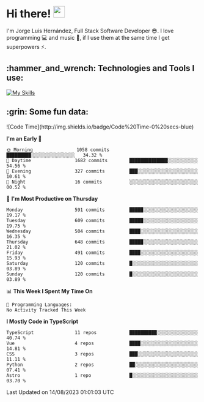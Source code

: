 <h1 align="left">
 <abc>
  <br>Hi there! <img src="https://user-images.githubusercontent.com/42378118/110234147-e3259600-7f4e-11eb-95be-0c4047144dea.gif" width="30"><br>
 </abc>
</h1>

I'm Jorge Luis Hernández, Full Stack Software Developer :sunglasses:. I love programming :computer: and music :musical_score:, if I use them at the same time I get superpowers :zap:. 


<h2 align="left">:hammer_and_wrench: Technologies and Tools I use:</h2>

[![My Skills](https://skillicons.dev/icons?i=js,ts,html,css,py,vue,react,next,nest,postgres,mysql)](https://skillicons.dev)

<h2 align="left">:grin: Some fun data:</h2>
<!--START_SECTION:waka-->
![Code Time](http://img.shields.io/badge/Code%20Time-0%20secs-blue)

**I'm an Early 🐤** 

```text
🌞 Morning                1058 commits        █████████░░░░░░░░░░░░░░░░   34.32 % 
🌆 Daytime                1682 commits        ██████████████░░░░░░░░░░░   54.56 % 
🌃 Evening                327 commits         ███░░░░░░░░░░░░░░░░░░░░░░   10.61 % 
🌙 Night                  16 commits          ░░░░░░░░░░░░░░░░░░░░░░░░░   00.52 % 
```
📅 **I'm Most Productive on Thursday** 

```text
Monday                   591 commits         █████░░░░░░░░░░░░░░░░░░░░   19.17 % 
Tuesday                  609 commits         █████░░░░░░░░░░░░░░░░░░░░   19.75 % 
Wednesday                504 commits         ████░░░░░░░░░░░░░░░░░░░░░   16.35 % 
Thursday                 648 commits         █████░░░░░░░░░░░░░░░░░░░░   21.02 % 
Friday                   491 commits         ████░░░░░░░░░░░░░░░░░░░░░   15.93 % 
Saturday                 120 commits         █░░░░░░░░░░░░░░░░░░░░░░░░   03.89 % 
Sunday                   120 commits         █░░░░░░░░░░░░░░░░░░░░░░░░   03.89 % 
```


📊 **This Week I Spent My Time On** 

```text
💬 Programming Languages: 
No Activity Tracked This Week
```

**I Mostly Code in TypeScript** 

```text
TypeScript               11 repos            ██████████░░░░░░░░░░░░░░░   40.74 % 
Vue                      4 repos             ████░░░░░░░░░░░░░░░░░░░░░   14.81 % 
CSS                      3 repos             ███░░░░░░░░░░░░░░░░░░░░░░   11.11 % 
Python                   2 repos             ██░░░░░░░░░░░░░░░░░░░░░░░   07.41 % 
Astro                    1 repo              █░░░░░░░░░░░░░░░░░░░░░░░░   03.70 % 
```




 Last Updated on 14/08/2023 01:01:03 UTC
<!--END_SECTION:waka-->
